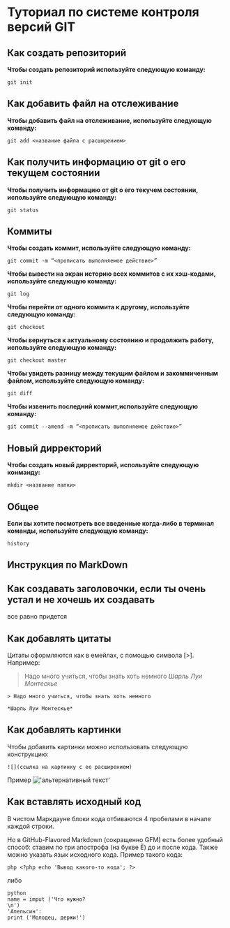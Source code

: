 # Туториал по системе контроля версий GIT

## Как  создать репозиторий

**Чтобы создать репозиторий используйте следующую команду:**

```
git init
```

## Как добавить файл на отслеживание


**Чтобы добавить файл на отслеживание, используйте следующую команду:**

```
git add <название файла с расширением>
```

## Как получить информацию от git о его текущем состоянии

**Чтобы получить информацию от git о его текучем состоянии, используйте следующую команду:**
```
git status
```
## Коммиты

**Чтобы создать коммит, используйте следующую команду:**
```
git commit -m “<прописать выполняемое действие>”
```

**Чтобы вывести на экран историю всех коммитов с их хэш-кодами, используйте следующую команду:**

```
git log
```

**Чтобы перейти от одного коммита к другому, используйте следующую команду:**

```
git checkout
```
**Чтобы вернуться к актуальному состоянию и продолжить работу, используйте следующую команду:**
```
git checkout master
```
**Чтобы увидеть разницу между текущим файлом и закоммиченным файлом, используйте следующую команду:**
```
git diff
```
**Чтобы извенить последний коммит,используйте следующую команду:**
```
git commit --amend -m “<прописать выполняемое действие>” 
```
## Новый дирректорий
**Чтобы создать новый дирректорий, используйте следующую конманду:**
```
mkdir <название папки>
```
## Общее
**Если вы хотите посмотреть все введенные когда-либо в терминал команды, используйте следующую команду:**
```
history
```

## Инструкция по MarkDown

## Как создавать заголовочки, если ты очень устал и не хочешь их создавать

все равно придется


## Как добавлять цитаты

Цитаты оформляются как в емейлах, с помощью символа [>].
Например:

>Надо много учиться, чтобы знать хоть немного
*Шарль Луи Монтескье*

```
> Надо много учиться, чтобы знать хоть немного

*Шарль Луи Монтескье*
```




## Как добавлять картинки

Чтобы добавить картинки можно использовать следующую конструкцию:
```
![](ссылка на картинку с ее расширением)
```
Пример
!['альтернативный текст'](https://turvopros.com/wp-content/uploads/2021/10/poezdka-v-tailand.jpg)

## Как вставлять исходный код

В чистом Маркдауне блоки кода отбиваются 4 пробелами в начале
каждой строки.

Но в GitHub-Flavored Markdown (сокращенно GFM) есть более
удобный способ: ставим по три апострофа (на букве Ё) до и после
кода. Также можно указать язык исходного кода. 
Пример такого кода:

``` 
php <?php echo 'Вывод какого-то кода'; ?>
```
либо 

```
python
name = imput ('Что нужно?
\n')
'Апельсин':
print ('Молодец, держи!')
```


